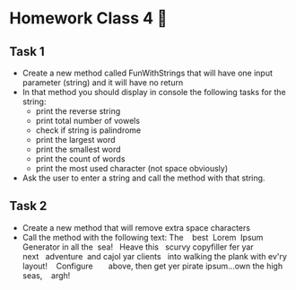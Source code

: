 # Homework Class 4 📒

## Task 1
* Create a new method called FunWithStrings that will have one input parameter (string) and it will have no return
* In that method you should display in console the following tasks for the string:
  * print the reverse string
  * print total number of vowels
  * check if string is palindrome
  * print the largest word
  * print the smallest word
  * print the count of words
  * print the most used character (not space obviously)
* Ask the user to enter a string and call the method with that string.

## Task 2
* Create a new method that will remove extra space characters
* Call the method with the following text: The&nbsp;&nbsp;&nbsp; best &nbsp;Lorem&nbsp; Ipsum&nbsp;&nbsp;&nbsp;&nbsp;&nbsp;&nbsp;&nbsp; Generator in all the&nbsp; sea!&nbsp;&nbsp; Heave this &nbsp; scurvy copyfiller fer yar&nbsp;&nbsp;&nbsp;&nbsp;&nbsp;&nbsp;&nbsp;&nbsp; next&nbsp;&nbsp; adventure&nbsp; and cajol yar clients&nbsp;&nbsp; into walking  the plank with  ev'ry layout!&nbsp;&nbsp;&nbsp; Configure&nbsp;&nbsp;&nbsp;&nbsp;&nbsp;&nbsp;  above, then get yer pirate ipsum...own the high seas,&nbsp;&nbsp;&nbsp; argh!
